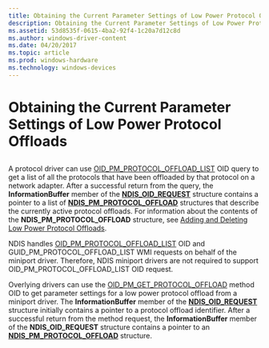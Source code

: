 ```yaml
---
title: Obtaining the Current Parameter Settings of Low Power Protocol Offloads
description: Obtaining the Current Parameter Settings of Low Power Protocol Offloads
ms.assetid: 53d8535f-0615-4ba2-92f4-1c20a7d12c8d
ms.author: windows-driver-content
ms.date: 04/20/2017
ms.topic: article
ms.prod: windows-hardware
ms.technology: windows-devices
---
```


# Obtaining the Current Parameter Settings of Low Power Protocol Offloads


## <a href="" id="ddk--nr"></a>


A protocol driver can use [OID\_PM\_PROTOCOL\_OFFLOAD\_LIST](https://msdn.microsoft.com/library/windows/hardware/ff569769) OID query to get a list of all the protocols that have been offloaded by that protocol on a network adapter. After a successful return from the query, the **InformationBuffer** member of the [**NDIS\_OID\_REQUEST**](https://msdn.microsoft.com/library/windows/hardware/ff566710) structure contains a pointer to a list of [**NDIS\_PM\_PROTOCOL\_OFFLOAD**](https://msdn.microsoft.com/library/windows/hardware/ff566760) structures that describe the currently active protocol offloads. For information about the contents of the **NDIS\_PM\_PROTOCOL\_OFFLOAD** structure, see [Adding and Deleting Low Power Protocol Offloads](adding-and-deleting-low-power-protocol-offloads.md).

NDIS handles [OID\_PM\_PROTOCOL\_OFFLOAD\_LIST](https://msdn.microsoft.com/library/windows/hardware/ff569769) OID and GUID\_PM\_PROTOCOL\_OFFLOAD\_LIST WMI requests on behalf of the miniport driver. Therefore, NDIS miniport drivers are not required to support OID\_PM\_PROTOCOL\_OFFLOAD\_LIST OID request.

Overlying drivers can use the [OID\_PM\_GET\_PROTOCOL\_OFFLOAD](https://msdn.microsoft.com/library/windows/hardware/ff569766) method OID to get parameter settings for a low power protocol offload from a miniport driver. The **InformationBuffer** member of the [**NDIS\_OID\_REQUEST**](https://msdn.microsoft.com/library/windows/hardware/ff566710) structure initially contains a pointer to a protocol offload identifier. After a successful return from the method request, the **InformationBuffer** member of the **NDIS\_OID\_REQUEST** structure contains a pointer to an [**NDIS\_PM\_PROTOCOL\_OFFLOAD**](https://msdn.microsoft.com/library/windows/hardware/ff566760) structure.

 

 






